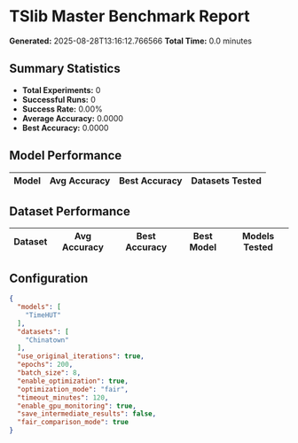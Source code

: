 # TSlib Master Benchmark Report

**Generated:** 2025-08-28T13:16:12.766566
**Total Time:** 0.0 minutes

## Summary Statistics

- **Total Experiments:** 0
- **Successful Runs:** 0
- **Success Rate:** 0.00%
- **Average Accuracy:** 0.0000
- **Best Accuracy:** 0.0000

## Model Performance

| Model | Avg Accuracy | Best Accuracy | Datasets Tested |
|-------|-------------|---------------|----------------|

## Dataset Performance

| Dataset | Avg Accuracy | Best Accuracy | Best Model | Models Tested |
|---------|-------------|---------------|------------|---------------|

## Configuration

```json
{
  "models": [
    "TimeHUT"
  ],
  "datasets": [
    "Chinatown"
  ],
  "use_original_iterations": true,
  "epochs": 200,
  "batch_size": 8,
  "enable_optimization": true,
  "optimization_mode": "fair",
  "timeout_minutes": 120,
  "enable_gpu_monitoring": true,
  "save_intermediate_results": false,
  "fair_comparison_mode": true
}
```
